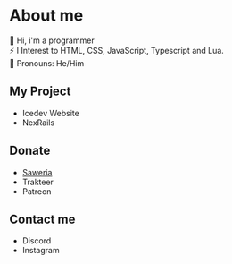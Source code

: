 # About me
👋 Hi, i'm a programmer<br/>
⚡ I Interest to HTML, CSS, JavaScript, Typescript and Lua.<br/>
👤 Pronouns: He/Him<br/>

## My Project
   - Icedev Website
   - NexRails

## Donate
   - [Saweria](https://saweria.co/yogaanime)
   - Trakteer
   - Patreon

## Contact me
   - Discord
   - Instagram
